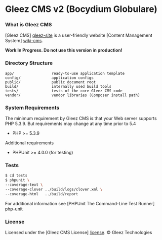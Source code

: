 Gleez CMS v2 (Bocydium Globulare)
=================================

### What is Gleez CMS

[Gleez CMS] [gleez-site] is a user-friendly website [Content Management System] [wiki-cms].

**Work In Progress. Do not use this version in production!**

### Directory Structure

```
app/                 ready-to-use application template
config/              application configs
public/              public document root
build/               internally used build tools
tests/               tests of the core Gleez CMS code
vendor/              vendor libraries (Composer install path)
```

### System Requirements

The minimum requirement by Gleez CMS is that your Web server supports PHP 5.3.9. But requirements may change at any time prior to 5.4 

* PHP >= 5.3.9

Additional requirements

* PHPUnit >= 4.0.0 (for testing)

### Tests

```sh
$ cd tests
$ phpunit \
--coverage-text \
--coverage-clover ../build/logs/clover.xml \
--coverage-html   ../build/report
```

For additional information see [PHPUnit The Command-Line Test Runner] [php-unit]

### License

Licensed under the [Gleez CMS License] [license]. © Gleez Technologies


[gleez-site]: http://gleezcms.org/
[wiki-cms]: http://en.wikipedia.org/wiki/CMS
[php-unit]: http://phpunit.de/manual/current/en/textui.html
[license]: http://gleezcms.org/license

